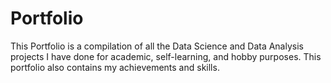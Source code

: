 # Portfolio
This Portfolio is a compilation of all the Data Science and Data Analysis projects I have done for academic, self-learning, and hobby purposes. This portfolio also contains my achievements and skills.
